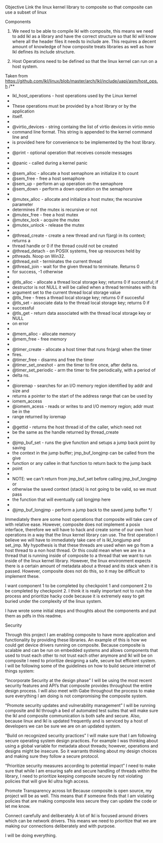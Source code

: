 Objective
Link the linux kernel library to composite so that composite can use a subset of linux

Components
1. We need to be able to compile lkl with composite, this means we need to add lkl as a library and have the correct structure so that lkl will know where all the header files it needs to include are. This requires a decent amount of knowledge of how composite treats libraries as well as how lkl defines its include structure.

2. Host Operations need to be defined so that the linux kernel can run on a host system. 

Taken from https://github.com/lkl/linux/blob/master/arch/lkl/include/uapi/asm/host_ops.h
/**
 * lkl_host_operations - host operations used by the Linux kernel
 *
 * These operations must be provided by a host library or by the application
 * itself.
 *
 * @virtio_devices - string containg the list of virtio devices in virtio mmio
 * command line format. This string is appended to the kernel command line and
 * is provided here for convenience to be implemented by the host library.
 *
 * @print - optional operation that receives console messages
 *
 * @panic - called during a kernel panic
 *
 * @sem_alloc - allocate a host semaphore an initialize it to count
 * @sem_free - free a host semaphore
 * @sem_up - perform an up operation on the semaphore
 * @sem_down - perform a down operation on the semaphore
 *
 * @mutex_alloc - allocate and initialize a host mutex; the recursive parameter
 * determines if the mutex is recursive or not
 * @mutex_free - free a host mutex
 * @mutex_lock - acquire the mutex
 * @mutex_unlock - release the mutex
 *
 * @thread_create - create a new thread and run f(arg) in its context; returns a
 * thread handle or 0 if the thread could not be created
 * @thread_detach - on POSIX systems, free up resources held by
 * pthreads. Noop on Win32.
 * @thread_exit - terminates the current thread
 * @thread_join - wait for the given thread to terminate. Returns 0
 * for success, -1 otherwise
 *
 * @tls_alloc - allocate a thread local storage key; returns 0 if successful; if
 * destructor is not NULL it will be called when a thread terminates with its
 * argument set to the current thread local storage value
 * @tls_free - frees a thread local storage key; returns 0 if succesful
 * @tls_set - associate data to the thread local storage key; returns 0 if
 * successful
 * @tls_get - return data associated with the thread local storage key or NULL
 * on error
 *
 * @mem_alloc - allocate memory
 * @mem_free - free memory
 *
 * @timer_create - allocate a host timer that runs fn(arg) when the timer
 * fires.
 * @timer_free - disarms and free the timer
 * @timer_set_oneshot - arm the timer to fire once, after delta ns.
 * @timer_set_periodic - arm the timer to fire periodically, with a period of
 * delta ns.
 *
 * @ioremap - searches for an I/O memory region identified by addr and size and
 * returns a pointer to the start of the address range that can be used by
 * iomem_access
 * @iomem_acess - reads or writes to and I/O memory region; addr must be in the
 * range returned by ioremap
 *
 * @gettid - returns the host thread id of the caller, which need not
 * be the same as the handle returned by thread_create
 *
 * @jmp_buf_set - runs the give function and setups a jump back point by saving
 * the context in the jump buffer; jmp_buf_longjmp can be called from the give
 * function or any callee in that function to return back to the jump back
 * point
 *
 * NOTE: we can't return from jmp_buf_set before calling jmp_buf_longjmp or
 * otherwise the saved context (stack) is not going to be valid, so we must pass
 * the function that will eventually call longjmp here
 *
 * @jmp_buf_longjmp - perform a jump back to the saved jump buffer
 */

Immediately there are some host operations that composite will take care of with relative ease. 
However, composite does not implement a posix interface, therefore we will have to hack and create some of our own host operations in a way that the linux kernel library can use. The first operation I believe we will have to immediately take care of is lkl_longjump and set_jmp. My hypothesis is that these threads are used when we go from a host thread to a non host thread. Or this could mean when we are in a thread that is running inside of composite to a thread that we want to run inside of the linux kernel library. However, the linux environment expects there is a certain amount of metadata about a thread and its stack when it is passed. However, composite does not do this, so it may be difficult to implement these. 

I want component 1 to be completed by checkpoint 1 and component 2 to be completed by checkpoint 2. I think it is really important not to rush the process and prioritize hacky code because it is extremely easy to get buried under the complexity of the linux system. 

I have wrote some initial steps and thoughts about the components and put them as pdfs in this readme.

Security

Through this project I am enabling composite to have more application and functionality by providing these libraries. An example of this is how we could get device drivers running on composite. Because composite is scalable and can be run on embedded systems and allows components that used to trust each other to not trust each other anymore and  lkl will be on composite I need to prioritize designing a safe, secure but efficient system. I will be following some of the guidelines on how to build secure internet of things system:

“Incorporate Security at the design phase” 
I will be using the most recent security features and API’s that composite provides throughout the entire design process. I will also meet with Gabe throughout the process to make sure everything I am doing is not compromising the composite system.

“Promote security updates and vulnerability management” 
I will be running composite and lkl through a bed of automated test suites that will make sure the lkl and composite communication is both safe and secure. Also, because linux and lkl is updated frequently and is serviced by a host of developers we can be sure we are on an updated system.

“Build on recognized security practices”
I will make sure that I am following secure operating system design practices. For example I was thinking about using a global variable for metadata about threads; however, operations and designs might be insecure. So it warrants thinking about my design choices and making sure they follow a secure protocol. 


“Prioritize security measures according to potential impact”
I need to make sure that while I am ensuring safe and secure handling of threads within the library, I need to prioritize keeping composite secure by not violating policies that will give lkl ultra high access. 

Promote Transparency across Iot
Because composite is open source, my project will be as well. This means that if someone finds that I am violating policies that are making composite less secure they can update the code or let me know. 

Connect carefully and deliberately 
A lot of lkl is focused around drivers which can be network drivers. This means we need to prioritize that we are making our connections deliberately and with purpose.

I will be doing everything. 

